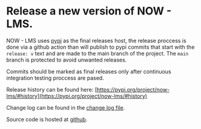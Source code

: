 # Release a new version of NOW - LMS.

NOW - LMS uses [pypi](https://pypi.org/) as the final releases host, the release proccess is done
via a github action than will publish to pypi commits that start with the `release: v` text and are
made to the main branch of the project. The `main` branch is protected to avoid unwanted releases.

Commits should be marked as final releases only after continuous integration testing proccess are
pased.

Release history can be found here: [https://pypi.org/project/now-lms/#history](https://pypi.org/project/now-lms/#history)

Change log can be found in the [change log file](https://github.com/bmosoluciones/now-lms/blob/main/CHANGELOG.md).

Source code is hosted at [github](https://github.com/bmosoluciones/now-lms).
